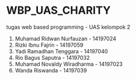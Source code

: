 # WBP_UAS_CHARITY
tugas web based programming - UAS kelompok 2
1. Muhamad Ridwan Nurfauzan - 14197024
2. Rizki Ibnu Fajrin - 14197059 
3. Yadi Ramadhan Tenggara - 14197040
4. Rio Bagus Saputra - 14197032
5. Muhamad Novaldy Wiradharma - 14197023
6. Wanda Riswanda - 14197039
